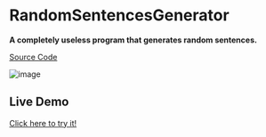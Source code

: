 # RandomSentencesGenerator

 **A completely useless program that generates random sentences.**
 
 [Source Code](SentenceGenerator.java)

![image](https://user-images.githubusercontent.com/110605865/197402545-62c1fb61-ec8f-4d4a-aac8-fa4d4b6c6ee4.png)

## Live Demo

[Click here to try it!](https://replit.com/@Merry13/RandomSentencesGenerator#Main.java)
